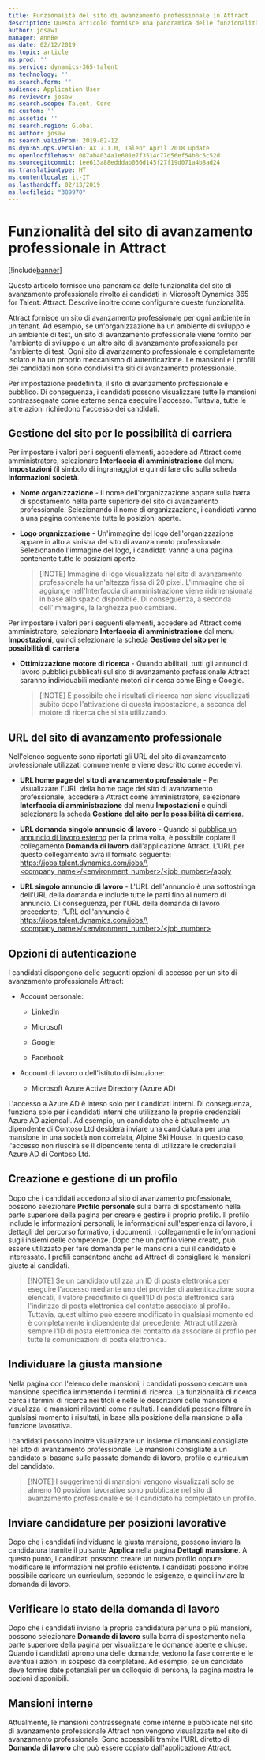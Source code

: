 ```yaml
---
title: Funzionalità del sito di avanzamento professionale in Attract
description: Questo articolo fornisce una panoramica delle funzionalità del sito di avanzamento professionale rivolto ai candidati in Attract.
author: josaw1
manager: AnnBe
ms.date: 02/12/2019
ms.topic: article
ms.prod: ''
ms.service: dynamics-365-talent
ms.technology: ''
ms.search.form: ''
audience: Application User
ms.reviewer: josaw
ms.search.scope: Talent, Core
ms.custom: ''
ms.assetid: ''
ms.search.region: Global
ms.author: josaw
ms.search.validFrom: 2019-02-12
ms.dyn365.ops.version: AX 7.1.0, Talent April 2018 update
ms.openlocfilehash: 087ab4034a1e601e7f3514c77d56ef54b0c5c52d
ms.sourcegitcommit: 1ee613a88edddab036d145f27f19d071a4b8ad24
ms.translationtype: HT
ms.contentlocale: it-IT
ms.lasthandoff: 02/13/2019
ms.locfileid: "389970"
---
```

# <a name="career-site-functionality-in-attract"></a>Funzionalità del sito di avanzamento professionale in Attract

[!include[banner](../includes/banner.md)]

Questo articolo fornisce una panoramica delle funzionalità del sito di avanzamento professionale rivolto ai candidati in Microsoft Dynamics 365 for Talent: Attract. Descrive inoltre come configurare queste funzionalità.

Attract fornisce un sito di avanzamento professionale per ogni ambiente in un tenant. Ad esempio, se un'organizzazione ha un ambiente di sviluppo e un ambiente di test, un sito di avanzamento professionale viene fornito per l'ambiente di sviluppo e un altro sito di avanzamento professionale per l'ambiente di test. Ogni sito di avanzamento professionale è completamente isolato e ha un proprio meccanismo di autenticazione. Le mansioni e i profili dei candidati non sono condivisi tra siti di avanzamento professionale.

Per impostazione predefinita, il sito di avanzamento professionale è pubblico. Di conseguenza, i candidati possono visualizzare tutte le mansioni contrassegnate come esterne senza eseguire l'accesso. Tuttavia, tutte le altre azioni richiedono l'accesso dei candidati.

## <a name="career-site-management"></a>Gestione del sito per le possibilità di carriera

Per impostare i valori per i seguenti elementi, accedere ad Attract come amministratore, selezionare **Interfaccia di amministrazione** dal menu **Impostazioni** (il simbolo di ingranaggio) e quindi fare clic sulla scheda **Informazioni società**.

-   **Nome organizzazione** - Il nome dell'organizzazione appare sulla barra di spostamento nella parte superiore del sito di avanzamento professionale. Selezionando il nome di organizzazione, i candidati vanno a una pagina contenente tutte le posizioni aperte.

-   **Logo organizzazione** - Un'immagine del logo dell'organizzazione appare in alto a sinistra del sito di avanzamento professionale. Selezionando l'immagine del logo, i candidati vanno a una pagina contenente tutte le posizioni aperte.

    >   [!NOTE] 
    >   Immagine di logo visualizzata nel sito di avanzamento professionale ha un'altezza fissa di 20 pixel. L'immagine che si aggiunge nell'Interfaccia di amministrazione viene ridimensionata in base allo spazio disponibile. Di conseguenza, a seconda dell'immagine, la larghezza può cambiare.
 
Per impostare i valori per i seguenti elementi, accedere ad Attract come amministratore, selezionare **Interfaccia di amministrazione** dal menu **Impostazioni**, quindi selezionare la scheda **Gestione del sito per le possibilità di carriera**.

-   **Ottimizzazione motore di ricerca** - Quando abilitati, tutti gli annunci di lavoro pubblici pubblicati sul sito di avanzamento professionale Attract saranno individuabili mediante motori di ricerca come Bing e Google.

    >   [!NOTE] 
    >   È possibile che i risultati di ricerca non siano visualizzati subito dopo l'attivazione di questa impostazione, a seconda del motore di ricerca che si sta utilizzando.
         
## <a name="career-site-urls"></a>URL del sito di avanzamento professionale

Nell'elenco seguente sono riportati gli URL del sito di avanzamento professionale utilizzati comunemente e viene descritto come accedervi.

-   **URL home page del sito di avanzamento professionale** - Per visualizzare l'URL della home page del sito di avanzamento professionale, accedere a Attract come amministratore, selezionare **Interfaccia di amministrazione** dal menu **Impostazioni** e quindi selezionare la scheda **Gestione del sito per le possibilità di carriera**.

-   **URL domanda singolo annuncio di lavoro** - Quando si [pubblica un annuncio di lavoro esterno](Creating-jobs-Attract.md#postings) per la prima volta, è possibile copiare il collegamento **Domanda di lavoro** dall'applicazione Attract. L'URL per questo collegamento avrà il formato seguente: [https://jobs.talent.dynamics.com/jobs/\<company_name\>/\<environment_number\>/\<job_number\>/apply](https://jobs.talent.dynamics.com/jobs/%3ccompany_name%3e/%3cenvironment_number%3e/%3cjob_number%3e/apply)

-   **URL singolo annuncio di lavoro** - L'URL dell'annuncio è una sottostringa dell'URL della domanda e include tutte le parti fino al numero di annuncio. Di conseguenza, per l'URL della domanda di lavoro precedente, l'URL dell'annuncio è [https://jobs.talent.dynamics.com/jobs/\<company_name\>/\<environment_number\>/\<job_number\>](https://jobs.talent.dynamics.com/jobs/%3ccompany_name%3e/%3cenvironment_number%3e/%3cjob_number%3e)

## <a name="authentication-options"></a>Opzioni di autenticazione

I candidati dispongono delle seguenti opzioni di accesso per un sito di avanzamento professionale Attract:

-   Account personale:

    -   LinkedIn

    -   Microsoft

    -   Google

    -   Facebook

-   Account di lavoro o dell'istituto di istruzione:

    -   Microsoft Azure Active Directory (Azure AD)

L'accesso a Azure AD è inteso solo per i candidati interni. Di conseguenza, funziona solo per i candidati interni che utilizzano le proprie credenziali Azure AD aziendali. Ad esempio, un candidato che è attualmente un dipendente di Contoso Ltd desidera inviare una candidatura per una mansione in una società non correlata, Alpine Ski House. In questo caso, l'accesso non riuscirà se il dipendente tenta di utilizzare le credenziali Azure AD di Contoso Ltd.

## <a name="create-and-maintain-a-profile"></a>Creazione e gestione di un profilo

Dopo che i candidati accedono al sito di avanzamento professionale, possono selezionare **Profilo personale** sulla barra di spostamento nella parte superiore della pagina per creare e gestire il proprio profilo.
Il profilo include le informazioni personali, le informazioni sull'esperienza di lavoro, i dettagli del percorso formativo, i documenti, i collegamenti e le informazioni sugli insiemi delle competenze. Dopo che un profilo viene creato, può essere utilizzato per fare domanda per le mansioni a cui il candidato è interessato. I profili consentono anche ad Attract di consigliare le mansioni giuste ai candidati.

>   [!NOTE]
>   Se un candidato utilizza un ID di posta elettronica per eseguire l'accesso mediante uno dei provider di autenticazione sopra elencati, il valore predefinito di quell'ID di posta elettronica sarà l'indirizzo di posta elettronica del contatto associato al profilo. Tuttavia, quest'ultimo può essere modificato in qualsiasi momento ed è completamente indipendente dal precedente. Attract utilizzerà sempre l'ID di posta elettronica del contatto da associare al profilo per tutte le comunicazioni di posta elettronica.

## <a name="find-the-right-job"></a>Individuare la giusta mansione

Nella pagina con l'elenco delle mansioni, i candidati possono cercare una mansione specifica immettendo i termini di ricerca. La funzionalità di ricerca cerca i termini di ricerca nei titoli e nelle le descrizioni delle mansioni e visualizza le mansioni rilevanti come risultati. I candidati possono filtrare in qualsiasi momento i risultati, in base alla posizione della mansione o alla funzione lavorativa.

I candidati possono inoltre visualizzare un insieme di mansioni consigliate nel sito di avanzamento professionale. Le mansioni consigliate a un candidato si basano sulle passate domande di lavoro, profilo e curriculum del candidato.

>   [!NOTE] 
>   I suggerimenti di mansioni vengono visualizzati solo se almeno 10 posizioni lavorative sono pubblicate nel sito di avanzamento professionale e se il candidato ha completato un profilo.

## <a name="apply-for-jobs"></a>Inviare candidature per posizioni lavorative

Dopo che i candidati individuano la giusta mansione, possono inviare la candidatura tramite il pulsante **Applica** nella pagina **Dettagli mansione**. A questo punto, i candidati possono creare un nuovo profilo oppure modificare le informazioni nel profilo esistente.
I candidati possono inoltre possibile caricare un curriculum, secondo le esigenze, e quindi inviare la domanda di lavoro.

## <a name="check-application-status"></a>Verificare lo stato della domanda di lavoro

Dopo che i candidati inviano la propria candidatura per una o più mansioni, possono selezionare **Domande di lavoro** sulla barra di spostamento nella parte superiore della pagina per visualizzare le domande aperte e chiuse. Quando i candidati aprono una delle domande, vedono la fase corrente e le eventuali azioni in sospeso da completare. Ad esempio, se un candidato deve fornire date potenziali per un colloquio di persona, la pagina mostra le opzioni disponibili.

## <a name="internal-jobs"></a>Mansioni interne

Attualmente, le mansioni contrassegnate come interne e pubblicate nel sito di avanzamento professionale Attract non vengono visualizzate nel sito di avanzamento professionale. Sono accessibili tramite l'URL diretto di **Domanda di lavoro** che può essere copiato dall'applicazione Attract.
